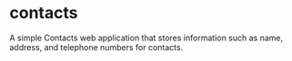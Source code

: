 # contacts
A simple Contacts web application that stores information such as name, address, and telephone numbers for contacts.
